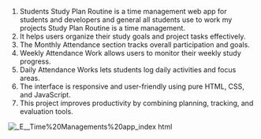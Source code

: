 1. Students Study Plan Routine is a time management web app for students and developers and general all students use to work my projects Study Plan Routine is a time management.
2. It helps users organize their study goals and project tasks effectively.
3. The Monthly Attendance section tracks overall participation and goals.
4. Weekly Attendance Work allows users to monitor their weekly study progress.
5. Daily Attendance Works lets students log daily activities and focus areas.
6. The interface is responsive and user-friendly using pure HTML, CSS, and JavaScript.
7. This project improves productivity by combining planning, tracking, and evaluation tools.


![_E__Time%20Managements%20app_index html](https://github.com/user-attachments/assets/50c267b1-4773-46a8-b29b-815f0784a7e4) 
